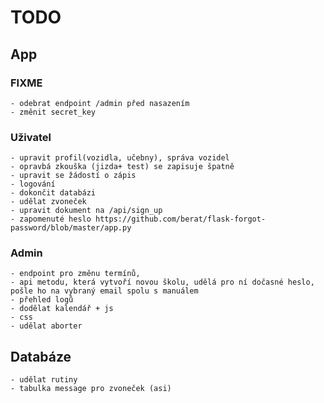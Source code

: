 # TODO

## App

### FIXME
    - odebrat endpoint /admin před nasazením
    - změnit secret_key 

### Uživatel
    - upravit profil(vozidla, učebny), správa vozidel
    - opravbá zkouška (jizda+ test) se zapisuje špatně
    - upravit se žádostí o zápis
    - logování
    - dokončit databázi
    - udělat zvoneček
    - upravit dokument na /api/sign_up
    - zapomenuté heslo https://github.com/berat/flask-forgot-password/blob/master/app.py
    

### Admin
    - endpoint pro změnu termínů, 
    - api metodu, která vytvoří novou školu, udělá pro ní dočasné heslo, pošle ho na vybraný email spolu s manuálem
    - přehled logů
    - dodělat kalendář + js
    - css
    - udělat aborter


## Databáze
    - udělat rutiny
    - tabulka message pro zvoneček (asi)